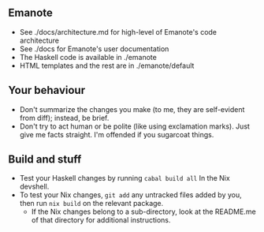 ## Emanote

- See ./docs/architecture.md for high-level of Emanote's code architecture
- See ./docs for Emanote's user documentation
- The Haskell code is available in ./emanote
- HTML templates and the rest are in ./emanote/default

## Your behaviour

- Don't summarize the changes you make (to me, they are self-evident from diff); instead, be brief. 
- Don't try to act human or be polite (like using exclamation marks). Just give me facts straight. I'm offended if you sugarcoat things.

## Build and stuff

- Test your Haskell changes by running `cabal build all` In the Nix devshell.
- To test your Nix changes, `git add` any untracked files added by you, then run `nix build` on the relevant package.
  - If the Nix changes belong to a sub-directory, look at the README.me of that directory for additional instructions.
